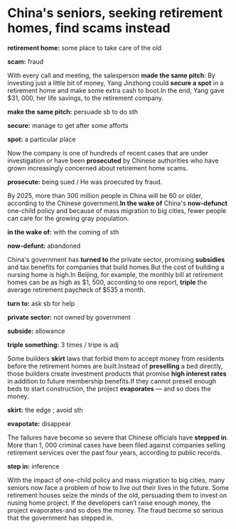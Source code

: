 # China's **seniors**, seeking **retirement homes**, find **scams** instead

**retirement home:** some place to take care of the old

**scam:** fraud 

With every call and meeting, the salesperson **made the same pitch**: By investing just a little bit of money, Yang Jinzhong could **secure a spot** in a retirement home and make some extra cash to boot.In the end, Yang gave $31, 000, her life savings, to the retirement company.

**make the same pitch:** persuade sb to do sth

**secure:** manage to get after some afforts

**spot:** a particular place

Now the company is one of hundreds of recent cases that are under investigation or have been **prosecuted** by Chinese authorities who have grown increasingly concerned about retirement home scams.

**prosecute:** being sued / He was proecuted by fraud.

By 2025, more than 300 million people in China will be 60 or older, according to the Chinese government.**In the wake of** China's **now-defunct** one-child policy and because of mass migration to big cities, fewer people can care for the growing gray population.

**in the wake of:** with the coming of sth

**now-defunt:** abandoned

China's government has **turned to** the private sector, promising **subsidies** and tax benefits for companies that build homes.But the cost of building a nursing home is high.In Beijing, for example, the monthly bill at retirement homes can be as high as $\$$1, 500, according to one report, **triple** the average retirement paycheck of $\$$535 a month.

**turn to:** ask sb for help

**private sector:** not owned by government

**subside:** allowance

**triple something:** 3 times / tripe is adj 

Some builders **skirt** laws that forbid them to accept money from residents before the retirement homes are built.Instead of **preselling** a bed directly, those builders create investment products that promise **high interest rates** in addition to future membership benefits.If they cannot presell enough beds to start construction, the project **evaporates** — and so does the money.

**skirt:** the edge ; avoid sth

**evapotate:** disappear 

The failures have become so severe that Chinese officials have **stepped in**. More than 1, 000 criminal cases have been filed against companies selling retirement services over the past four years, according to public records.

**step in:** inference



With the impact of one-child policy and mass migration to big cities, many seniors now face a problem of how to live out their lives in the future. Some retirement houses seize the minds of the old, persuading them to invest on nusing home project. If the developers can’t raise enough money, the project evaporates-and so does the money. The fraud become so serious that the government has stepped in.







